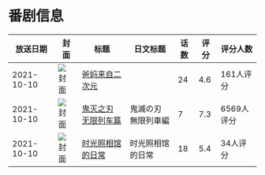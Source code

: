 # 番剧信息

|放送日期|封面|标题|日文标题|话数|评分|评分人数|
|---|---|---|---|---|---|---|
|2021-10-10|![封面](https://lain.bgm.tv/pic/cover/c/9c/84/320232_Ab74z.jpg)|[爸妈来自二次元](https://bangumi.tv/subject/320232)||24|4.6|161人评分|
|2021-10-10|![封面](https://lain.bgm.tv/pic/cover/c/65/8e/350764_Aibau.jpg)|[鬼灭之刃 无限列车篇](https://bangumi.tv/subject/350764)|鬼滅の刃 無限列車編|7|7.3|6569人评分|
|2021-10-10|![封面](https://lain.bgm.tv/pic/cover/c/c2/84/352184_B7o8b.jpg)|[时光照相馆的日常](https://bangumi.tv/subject/352184)|时光照相馆的日常|18|5.4|34人评分|
